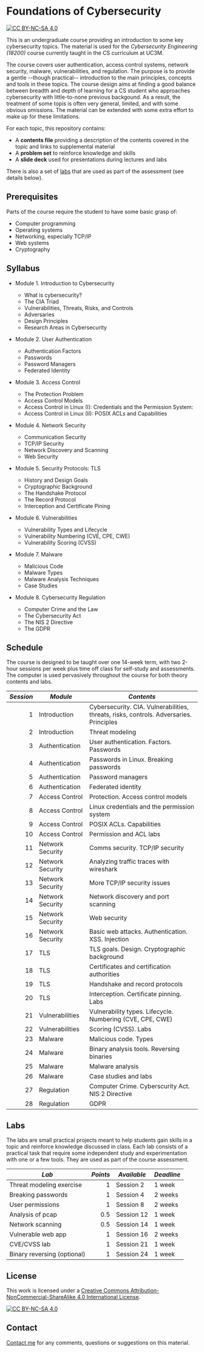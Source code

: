 # Foundations of Cybersecurity
[![CC BY-NC-SA 4.0][cc-by-nc-sa-shield]][cc-by-nc-sa]

This is an undergraduate course providing an introduction to some key cybersecurity topics. The material is used for the _Cybersecurity Engineering (18200)_ course currently taught in the CS curriculum at UC3M.

The course covers user authentication, access control systems, network security, malware, vulnerabilities, and regulation. The purpose is to provide a gentle --though practical-- introduction to the main principles, concepts and tools in these topics. The course design aims at finding a good balance between breadth and depth of learning for a CS student who approaches cybersecurity with little-to-none previous backgound. As a result, the treatment of some topis is often very general, limited, and with some obvious omissions. The material can be extended with some extra effort to make up for these limitations.

For each topic, this repository contains:
* A **contents file** providing a description of the contents covered in the topic and links to supplemental material
* A **problem set** to reinforce knowledge and skills
* A **slide deck** used for presentations during lectures and labs 

There is also a set of [labs](https://github.com/0xjet/sec101/tree/main/labs) that are used as part of the assessment (see details below).


## Prerequisites

Parts of the course require the student to have some basic grasp of:
* Computer programming
* Operating systems
* Networking, especially TCP/IP
* Web systems
* Cryptography


## Syllabus

* Module 1. Introduction to Cybersecurity
    * What is cybersecurity?
    * The CIA Triad
    * Vulnerabilities, Threats, Risks, and Controls
    * Adversaries
    * Design Principles
    * Research Areas in Cybersecurity 

* Module 2. User Authentication
    * Authentication Factors
    * Passwords
    * Password Managers
    * Federated Identity

* Module 3. Access Control
    * The Protection Problem
    * Access Control Models
    * Access Control in Linux (I): Credentials and the Permission System:
    * Access Control in Linux (II): POSIX ACLs and Capabilities

* Module 4. Network Security
    * Communication Security 
    * TCP/IP Security
    * Network Discovery and Scanning
    * Web Security

* Module 5. Security Protocols: TLS
    * History and Design Goals
    * Cryptographic Background
    * The Handshake Protocol
    * The Record Protocol
    * Interception and Certificate Pining

* Module 6. Vulnerabilities
    * Vulnerability Types and Lifecycle
    * Vulnerability Numbering (CVE, CPE, CWE)
    * Vulnerability Scoring (CVSS)

* Module 7. Malware
    * Malicious Code
    * Malware Types
    * Malware Analysis Techniques
    * Case Studies

* Module 8. Cybersecurity Regulation
    * Computer Crime and the Law
    * The Cybersecurity Act
    * The NIS 2 Directive
    * The GDPR


## Schedule

The course is designed to be taught over one 14-week term, with two 2-hour sessions per week plus time off class for self-study and assessments. The computer is used pervasively throughout the course for both theory contents and labs. 

| *Session* | *Module*          | *Contents* |
| --------: | ----------------- | ---------- | 
| 1         | Introduction      | Cybersecurity. CIA. Vulnerabilities, threats, risks, controls. Adversaries. Principles |
| 2         | Introduction      | Threat modeling |
| 3         | Authentication    | User authentication. Factors. Passwords |
| 4         | Authentication    | Passwords in Linux. Breaking passwords |
| 5         | Authentication    | Password managers |
| 6         | Authentication    | Federated identity |
| 7         | Access Control    | Protection. Access control models |
| 8         | Access Control    | Linux credentials and the permission system |
| 9         | Access Control    | POSIX ACLs. Capabilities |
| 10        | Access Control    | Permission and ACL labs |
| 11        | Network Security  | Comms security. TCP/IP security |
| 12        | Network Security  | Analyzing traffic traces with wireshark |
| 13        | Network Security  | More TCP/IP security issues |
| 14        | Network Security  | Network discovery and port scanning |
| 15        | Network Security  | Web security|
| 16        | Network Security  | Basic web attacks. Authentication. XSS. Injection |
| 17        | TLS               | TLS goals. Design. Cryptographic background |
| 18        | TLS               | Certificates and certification authorities |
| 19        | TLS               | Handshake and record protocols |
| 20        | TLS               | Interception. Certificate pinning. Labs |
| 21        | Vulnerabilities   | Vulnerability types. Lifecycle. Numbering (CVE, CPE, CWE) |
| 22        | Vulnerabilities   | Scoring (CVSS). Labs |
| 23        | Malware           | Malicious code. Types |
| 24        | Malware           | Binary analysis tools. Reversing binaries |
| 25        | Malware           | Malware analysis |
| 26        | Malware           | Case studies and labs |
| 27        | Regulation        | Computer Crime. Cyberscurity Act. NIS 2 Directive |
| 28        | Regulation        | GDPR |



## Labs

The labs are small practical projects meant to help students gain skills in a topic and reinforce knowledge discussed in class. Each lab consists of a practical task that require some independent study and experimentation with one or a few tools. They are used as part of the course assessment.

| *Lab*                       | *Points* | *Available* | *Deadline* |
| --------------------------- | -------: | ----------- | ---------- |
| Threat modeling exercise    | 1        | Session 2   | 1 week     |
| Breaking passwords          | 1        | Session 4   | 2 weeks    |
| User permissions            | 1        | Session 8   | 2 weeks    |
| Analysis of pcap            | 0.5      | Session 12  | 1 week     |
| Network scanning            | 0.5      | Session 14  | 1 week     |
| Vulnerable web app          | 1        | Session 16  | 2 weeks    |
| CVE/CVSS lab                | 1        | Session 21  | 1 week     |
| Binary reversing (optional) | 1        | Session 24  | 1 week     |



## License

This work is licensed under a
[Creative Commons Attribution-NonCommercial-ShareAlike 4.0 International License][cc-by-nc-sa].

[![CC BY-NC-SA 4.0][cc-by-nc-sa-image]][cc-by-nc-sa]

[cc-by-nc-sa]: http://creativecommons.org/licenses/by-nc-sa/4.0/
[cc-by-nc-sa-image]: https://licensebuttons.net/l/by-nc-sa/4.0/88x31.png
[cc-by-nc-sa-shield]: https://img.shields.io/badge/License-CC%20BY--NC--SA%204.0-lightgrey.svg


## Contact

[Contact me](https://0xjet.github.io/) for any comments, questions or suggestions on this material.

